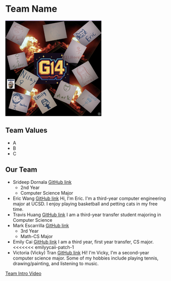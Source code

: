 # Team Name
<img src="brand.png" alt="Brand image" width="300" height="300">

## Team Values
- A
- B
- C

## Our Team
- Srideep Dornala [GitHub link](https://srideep9.github.io/CSE-110-Lab-1/)
  - 2nd Year
  - Computer Science Major
- Eric Wang [GitHub link](https://j5995.github.io/Github-Pages/)
  Hi, I'm Eric. I'm a third-year computer engineering major at UCSD. I enjoy playing basketball and petting cats in my free time.
- Travis Huang [GitHub link](https://github.com/travishuang24)
  I am a third-year transfer student majoring in Computer Science
- Mark Escarrilla [GitHub link](https://yscmark.github.io/about-me/)
  - 3rd Year
  - Math-CS Major
- Emily Cai [GitHub link](https://github.com/emilyycaii)
  I am a third year, first year transfer, CS major.<<<<<<< emilyycaii-patch-1
- Victoria (Vicky) Tran [GitHub link](https://victoriatr6n.github.io/cse110lab1/)
  Hi! I'm Vicky, I'm a second-year computer science major. Some of my hobbies include playing tennis, drawing/painting, and listening to music. 

[Team Intro Video](videos/placeholder.txt)
